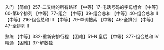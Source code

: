 入门
【简单】257-二叉树的所有路径
【中等】17-电话号码的字母组合
【中等】60-第k个排列
【中等】77-组合
【中等】39-组合总和
【中等】40-组合总和 II
【中等】216-组合总和 III
【中等】79-单词搜索
【中等】46-全排列
【中等】47-全排列 II

熟练
【中等】332-重新安排行程
【困难】51-N 皇后
【中等】377-组合总和 Ⅳ
精通
【困难】37-解数独